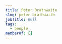 ```yaml
---
title: Peter Brathwaite
slug: peter-brathwaite
jobTitle: null
tags:
  - people
memberOf: []
---
```

